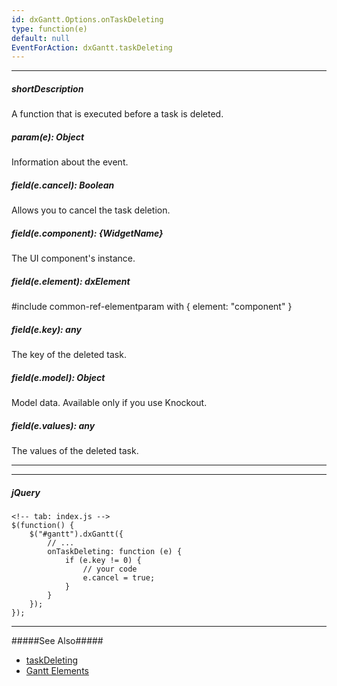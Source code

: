 ```yaml
---
id: dxGantt.Options.onTaskDeleting
type: function(e)
default: null
EventForAction: dxGantt.taskDeleting
---
```

---
##### shortDescription
A function that is executed before a task is deleted.

##### param(e): Object
Information about the event.

##### field(e.cancel): Boolean
Allows you to cancel the task deletion.

##### field(e.component): {WidgetName}
The UI component's instance.

##### field(e.element): dxElement
#include common-ref-elementparam with { element: "component" }

##### field(e.key): any
The key of the deleted task.

##### field(e.model): Object
Model data. Available only if you use Knockout.

##### field(e.values): any
The values of the deleted task.

---

---

##### jQuery

    <!-- tab: index.js -->
    $(function() {
        $("#gantt").dxGantt({
            // ...
            onTaskDeleting: function (e) {
                if (e.key != 0) {
                    // your code
                    e.cancel = true;
                }
            }
        });
    }); 

---

#####See Also#####
- [taskDeleting](/Documentation/ApiReference/UI_Widgets/dxGantt/Events/#taskDeleting)
- [Gantt Elements](/Documentation/Guide/Widgets/Gantt/Gantt_Elements/)